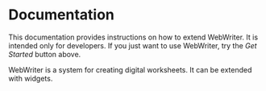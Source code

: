 # Documentation
This documentation provides instructions on how to extend WebWriter. It is intended only for developers. If you just want to use WebWriter, try the *Get Started* button above.

WebWriter is a system for creating digital worksheets. It can be extended with widgets.